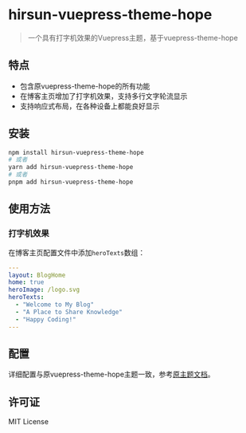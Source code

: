 # hirsun-vuepress-theme-hope

> 一个具有打字机效果的Vuepress主题，基于vuepress-theme-hope

## 特点

- 包含原vuepress-theme-hope的所有功能
- 在博客主页增加了打字机效果，支持多行文字轮流显示
- 支持响应式布局，在各种设备上都能良好显示

## 安装

```bash
npm install hirsun-vuepress-theme-hope
# 或者
yarn add hirsun-vuepress-theme-hope
# 或者
pnpm add hirsun-vuepress-theme-hope
```

## 使用方法

### 打字机效果

在博客主页配置文件中添加`heroTexts`数组：

```yaml
---
layout: BlogHome
home: true
heroImage: /logo.svg
heroTexts:
  - "Welcome to My Blog"
  - "A Place to Share Knowledge"
  - "Happy Coding!"
---
```

## 配置

详细配置与原vuepress-theme-hope主题一致，参考[原主题文档](https://theme-hope.vuejs.press/)。

## 许可证

MIT License
